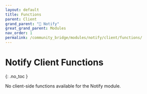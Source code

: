 ```yaml
---
layout: default
title: Functions
parent: Client
grand_parent: "🔔 Notify"
great_grand_parent: Modules
nav_order: 1
permalink: /community_bridge/modules/notify/client/functions/
---
```


# Notify Client Functions
{: .no_toc }

No client-side functions available for the Notify module.